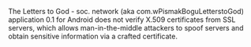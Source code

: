 The Letters to God - soc. network (aka com.wPismakBoguLetterstoGod) application 0.1 for Android does not verify X.509 certificates from SSL servers, which allows man-in-the-middle attackers to spoof servers and obtain sensitive information via a crafted certificate.
